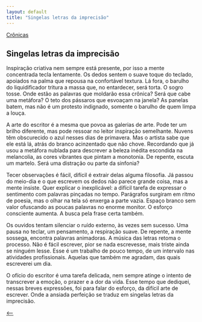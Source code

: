 ```yaml
---
layout: default
title: "Singelas letras da imprecisão"
--- 
```




[Crônicas](./)

## Singelas letras da imprecisão

Inspiração criativa nem sempre está presente, por isso a mente concentrada tecla lentamente. Os dedos sentem o suave toque do teclado, apoiados na palma que repousa na confortável textura. Lá fora, o barulho do liquidificador tritura a massa que, no entardecer, será torta. O sogro tosse. Onde estão as palavras que moldarão essa crônica? Será que cabe uma metáfora? O teto dos pássaros que esvoaçam na janela? As panelas batem, mas não é um protesto indignado, somente o barulho de quem limpa a louça.

A arte do escritor é a mesma que povoa as galerias de arte. Pode ter um brilho diferente, mas pode ressoar no leitor inspiração semelhante. Nuvens têm obscurecido o azul nesses dias de primavera. Mas o artista sabe que ele está lá, atrás do branco acinzentado que não chove. Recordando que já usou a metáfora nublada para descrever a beleza inédita escondida na melancolia, as cores vibrantes que pintam a monotonia. De repente, escuta um martelo. Será uma distração ou parte da sinfonia?

Tecer observações é fácil, difícil é extrair delas alguma filosofia. Já passou do meio-dia e o que escrevem os dedos não parece grande coisa, mas a mente insiste. Quer explicar o inexplicável: a difícil tarefa de expressar o sentimento com palavras pinçadas no tempo. Parágrafos surgiram em ritmo de poesia, mas o olhar na tela só enxerga a parte vazia. Espaço branco sem valor ofuscando as poucas palavras no enorme monitor. O esforço consciente aumenta. A busca pela frase certa também.

Os ouvidos tentam silenciar o ruído externo, às vezes sem sucesso. Uma pausa no teclar, um pensamento, a respiração suave. De repente, a mente sossega, encontra palavras animadoras. A música das letras retoma o processo. Não é fácil escrever, pior se nada escrevesse, mais triste ainda se ninguém lesse. Esse é um trabalho de pouco tempo, de um intervalo nas atividades profissionais. Aquelas que também me agradam, das quais escreverei um dia.

O ofício do escritor é uma tarefa delicada, nem sempre atinge o intento de transcrever a emoção, o prazer e a dor da vida. Esse tempo que dediquei, nessas breves expressões, foi para falar do esforço, da difícil arte de escrever. Onde a ansiada perfeição se traduz em singelas letras da imprecisão.

[<--](./)